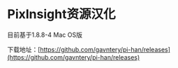 # PixInsight资源汉化

目前基于1.8.8-4 Mac OS版

下载地址：[https://github.com/gavntery/pi-han/releases](https://github.com/gavntery/pi-han/releases)